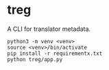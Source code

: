 # treg

A CLI for translator metadata.

```
python3 -m venv <venv>
source <venv>/bin/activate
pip install -r requirementx.txt
python treg/app.py
```
